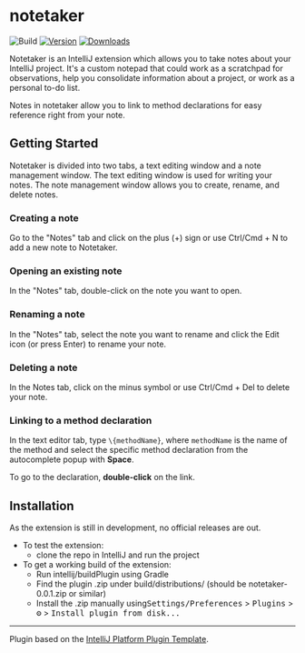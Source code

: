 # notetaker

![Build](https://github.com/Xeygy/notetaker/workflows/Build/badge.svg)
[![Version](https://img.shields.io/jetbrains/plugin/v/PLUGIN_ID.svg)](https://plugins.jetbrains.com/plugin/PLUGIN_ID)
[![Downloads](https://img.shields.io/jetbrains/plugin/d/PLUGIN_ID.svg)](https://plugins.jetbrains.com/plugin/PLUGIN_ID)

<!-- Plugin description -->
Notetaker is an IntelliJ extension which allows you to take 
notes about your IntelliJ project. It's a custom notepad that
could work as a scratchpad for observations, help you consolidate information 
about a project, or work as a personal to-do list.

Notes in notetaker allow you to link to method declarations for easy
reference right from your note.

<!-- Plugin description end -->
## Getting Started
Notetaker is divided into two tabs, a text editing window and a
note management window. The text editing window is used for writing 
your notes. The note management window allows you to create, rename, 
and delete notes.

### Creating a note
Go to the "Notes" tab and click on the plus (+) 
sign or use Ctrl/Cmd + N to add a new note to Notetaker.

### Opening an existing note
In the "Notes" tab, double-click on the note you want to open.

### Renaming a note
In the "Notes" tab, select the note you want to rename and click the Edit
icon (or press Enter) to rename your note.

### Deleting a note
In the Notes tab, click on the minus symbol or use Ctrl/Cmd + Del to
delete your note.

### Linking to a method declaration
In the text editor tab, type `\{methodName}`, where `methodName` is
the name of the method and select the specific method declaration
from the autocomplete popup with **Space**.

To go to the declaration, **double-click** on the link.

## Installation

As the extension is still in development, no official releases are out.
- To test the extension:
  - clone the repo in IntelliJ and run the project
- To get a working build of the extension:
  - Run intellij/buildPlugin using Gradle
  - Find the plugin .zip under build/distributions/ (should be notetaker-0.0.1.zip or similar)
  - Install the .zip manually using<kbd>Settings/Preferences</kbd> > <kbd>Plugins</kbd> > <kbd>⚙️</kbd> > <kbd>Install plugin from disk...</kbd>


---
Plugin based on the [IntelliJ Platform Plugin Template][template].

[template]: https://github.com/JetBrains/intellij-platform-plugin-template
